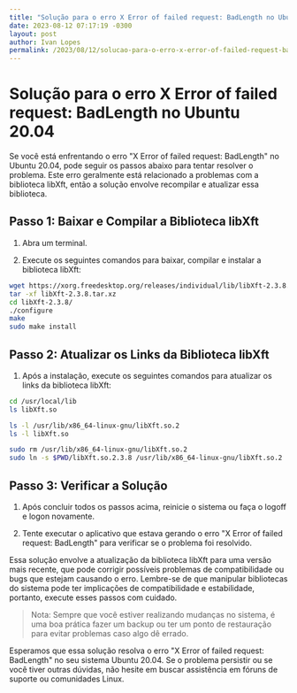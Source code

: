 ```yaml
---
title: "Solução para o erro X Error of failed request: BadLength no Ubuntu 20.04"
date: 2023-08-12 07:17:19 -0300
layout: post
author: Ivan Lopes
permalink: /2023/08/12/solucao-para-o-erro-x-error-of-failed-request-badlength-no-ubuntu-20-04/
---
```



# Solução para o erro X Error of failed request: BadLength no Ubuntu 20.04

Se você está enfrentando o erro "X Error of failed request: BadLength" no Ubuntu 20.04, pode seguir os passos abaixo para tentar resolver o problema. Este erro geralmente está relacionado a problemas com a biblioteca libXft, então a solução envolve recompilar e atualizar essa biblioteca.

## Passo 1: Baixar e Compilar a Biblioteca libXft

1. Abra um terminal.

2. Execute os seguintes comandos para baixar, compilar e instalar a biblioteca libXft:

```bash
wget https://xorg.freedesktop.org/releases/individual/lib/libXft-2.3.8.tar.xz
tar -xf libXft-2.3.8.tar.xz
cd libXft-2.3.8/
./configure
make
sudo make install
```

## Passo 2: Atualizar os Links da Biblioteca libXft

1. Após a instalação, execute os seguintes comandos para atualizar os links da biblioteca libXft:

```bash
cd /usr/local/lib
ls libXft.so

ls -l /usr/lib/x86_64-linux-gnu/libXft.so.2
ls -l libXft.so

sudo rm /usr/lib/x86_64-linux-gnu/libXft.so.2
sudo ln -s $PWD/libXft.so.2.3.8 /usr/lib/x86_64-linux-gnu/libXft.so.2
```

## Passo 3: Verificar a Solução

1. Após concluir todos os passos acima, reinicie o sistema ou faça o logoff e logon novamente.

2. Tente executar o aplicativo que estava gerando o erro "X Error of failed request: BadLength" para verificar se o problema foi resolvido.

Essa solução envolve a atualização da biblioteca libXft para uma versão mais recente, que pode corrigir possíveis problemas de compatibilidade ou bugs que estejam causando o erro. Lembre-se de que manipular bibliotecas do sistema pode ter implicações de compatibilidade e estabilidade, portanto, execute esses passos com cuidado.

> Nota: Sempre que você estiver realizando mudanças no sistema, é uma boa prática fazer um backup ou ter um ponto de restauração para evitar problemas caso algo dê errado.

Esperamos que essa solução resolva o erro "X Error of failed request: BadLength" no seu sistema Ubuntu 20.04. Se o problema persistir ou se você tiver outras dúvidas, não hesite em buscar assistência em fóruns de suporte ou comunidades Linux.
